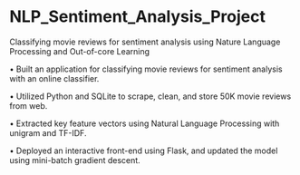 # NLP_Sentiment_Analysis_Project
Classifying movie reviews for sentiment analysis using Nature Language Processing and Out-of-core Learning

•	Built an application for classifying movie reviews for sentiment analysis with an online classifier.

•	Utilized Python and SQLite to scrape, clean, and store 50K movie reviews from web. 

•	Extracted key feature vectors using Natural Language Processing with unigram and TF-IDF.

•	Deployed an interactive front-end using Flask, and updated the model using mini-batch gradient descent.

